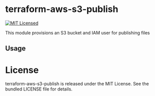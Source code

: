 terraform-aws-s3-publish
=========

[![MIT Licensed](https://img.shields.io/badge/license-MIT-green.svg)](https://tldrlegal.com/license/mit-license)

This module provisions an S3 bucket and IAM user for publishing files

## Usage

# License

terraform-aws-s3-publish is released under the MIT License. See the bundled LICENSE file for details.

